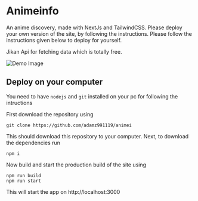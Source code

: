 # Animeinfo

An anime discovery, made with NextJs and TailwindCSS. Please deploy your own version of the site, by following the instructions. Please follow the instructions given below to deploy for yourself.

Jikan Api for fetching data which is totally free.

![Demo Image](https://github.com/adamz991119/animei/assets/images/app_screenshot.jpg)

## Deploy on your computer

You need to have `nodejs` and `git` installed on your pc for following the intructions

First download the repository using
```
git clone https://github.com/adamz991119/animei
```

This should download this repository to your computer. Next, to download the dependencies run
```
npm i
```

Now build and start the production build of the site using
```
npm run build
npm run start
```

This will start the app on http://localhost:3000

